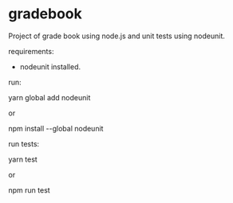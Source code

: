 # gradebook

Project of grade book using node.js and unit tests using nodeunit.

requirements:
- nodeunit installed.

run: 

yarn global add nodeunit

or

npm install --global nodeunit

run tests:

yarn test

or

npm run test
